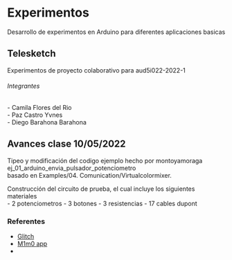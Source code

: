 <h1> Experimentos </h1>
<p>Desarrollo de experimentos en Arduino para diferentes aplicaciones basicas</p>

<h2> Telesketch </h2>
<p>Experimentos de proyecto colaborativo para aud5i022-2022-1 </br>
<h6> Integrantes </h6>
<p>
- Camila Flores del Rio </br>
- Paz Castro Yvnes </br>
- Diego Barahona Barahona </br>
</p>
</p>

<h2> Avances clase 10/05/2022 </h2>

<p>Tipeo y modificación del codigo ejemplo hecho por montoyamoraga ej_01_arduino_envia_pulsador_potenciometro </br>
   basado en Examples/04. Comunication/Virtualcolormixer.
</p>
<p>
   Construcción del circuito de prueba, el cual incluye los siguientes materiales </br>
   - 2 potenciometros
   - 3 botones
   - 3 resistencias
   - 17 cables dupont
</p>

### Referentes ###
- [Glitch](https://glitch.com/)
- [M1m0 app](https://getmimo.com/)
- 
